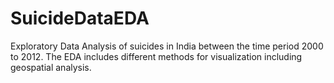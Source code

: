 # SuicideDataEDA
Exploratory Data Analysis of suicides in India between the time period 2000 to 2012. The EDA includes different methods for visualization including geospatial analysis.
